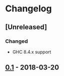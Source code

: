 # Changelog

## [Unreleased]

### Changed

- GHC 8.4.x support

## [0.1] - 2018-03-20

[0.1]: https://github.com/dzhus/csg/tree/0.1
